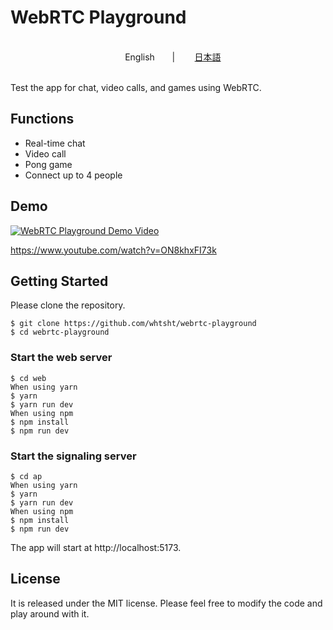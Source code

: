 # WebRTC Playground

</br>
<div align="center">
    English
    &nbsp;&nbsp;| &nbsp;&nbsp;
    <a href="https://github.com/whtsth/webrtc-playground/blob/main/README-jp.md">日本語</a>
</div>
</br>

Test the app for chat, video calls, and games using WebRTC.

## Functions

- Real-time chat
- Video call
- Pong game
- Connect up to 4 people

## Demo

[![WebRTC Playground Demo Video](https://img.youtube.com/vi/ON8khxFI73k/0.jpg)](https://www.youtube.com/watch?v=ON8khxFI73k)

https://www.youtube.com/watch?v=ON8khxFI73k

## Getting Started

Please clone the repository.

```
$ git clone https://github.com/whtsht/webrtc-playground
$ cd webrtc-playground
```

### Start the web server

```
$ cd web
When using yarn
$ yarn
$ yarn run dev
When using npm
$ npm install
$ npm run dev
```

### Start the signaling server

```
$ cd ap
When using yarn
$ yarn
$ yarn run dev
When using npm
$ npm install
$ npm run dev
```

The app will start at http://localhost:5173.

## License

It is released under the MIT license. Please feel free to modify the code and play around with it.

